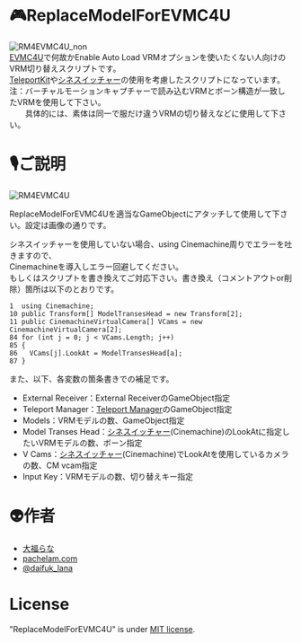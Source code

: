 # 🎮ReplaceModelForEVMC4U
![RM4EVMC4U_non](https://user-images.githubusercontent.com/59566441/90384044-ee50cb80-e0bb-11ea-8555-45a0806dffd7.png)  
[EVMC4U](https://github.com/gpsnmeajp/EasyVirtualMotionCaptureForUnity)で何故かEnable Auto Load VRMオプションを使いたくない人向けのVRM切り替えスクリプトです。  
[TeleportKit](https://github.com/gpsnmeajp/EasyVirtualMotionCaptureForUnity/wiki/TeleportKit)や[シネスイッチャー](https://booth.pm/ja/items/1654878)の使用を考慮したスクリプトになっています。  
注：バーチャルモーションキャプチャーで読み込むVRMとボーン構造が一致したVRMを使用して下さい。  
　　具体的には、素体は同一で服だけ違うVRMの切り替えなどに使用して下さい。  
 
# 🎙ご説明
![RM4EVMC4U](https://user-images.githubusercontent.com/59566441/90384451-8353c480-e0bc-11ea-8c40-9b916a947e01.png)
 
ReplaceModelForEVMC4Uを適当なGameObjectにアタッチして使用して下さい。設定は画像の通りです。  
  
シネスイッチャーを使用していない場合、using Cinemachine周りでエラーを吐きますので、  
Cinemachineを導入しエラー回避してください。  
もしくはスクリプトを書き換えてご対応下さい。書き換え（コメントアウトor削除）箇所は以下のとおりです。  
```
1  using Cinemachine;  
10 public Transform[] ModelTransesHead = new Transform[2];  
11 public CinemachineVirtualCamera[] VCams = new CinemachineVirtualCamera[2];  
84 for (int j = 0; j < VCams.Length; j++)
85 {
86   VCams[j].LookAt = ModelTransesHead[a];
87 }
```
 
また、以下、各変数の箇条書きでの補足です。

* External Receiver：External ReceiverのGameObject指定  
* Teleport Manager：[Teleport Manager](https://github.com/gpsnmeajp/EasyVirtualMotionCaptureForUnity/wiki/TeleportKit)のGameObject指定  
* Models：VRMモデルの数、GameObject指定  
* Model Transes Head：[シネスイッチャー](https://booth.pm/ja/items/1654878)(Cinemachine)のLookAtに指定したいVRMモデルの数、ボーン指定  
* V Cams：[シネスイッチャー](https://booth.pm/ja/items/1654878)(Cinemachine)でLookAtを使用しているカメラの数、CM vcam指定  
* Input Key：VRMモデルの数、切り替えキー指定  
 
# 👽作者  
 
* [大福らな](https://www.youtube.com/channel/UCtg9i4TxyddG5QV5CYZETiQ)
* [pachelam.com](https://pachelam.com/)
* [@daifuk_lana](https://twitter.com/daifuk_lana)
 
# License
 
"ReplaceModelForEVMC4U" is under [MIT license](https://en.wikipedia.org/wiki/MIT_License).
 